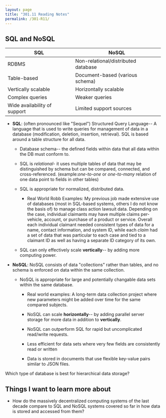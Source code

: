 ```yaml
---
layout: page
title: "301.11 Reading Notes"
permalink: /301-R11/
---
```


## SQL and NoSQL

| SQL     | NoSQL |
| ----------- | ----------- |
| RDBMS    | Non-relational/distributed database |
| Table-based   | Document-based (various schema)      |
| Vertically scalable     | Horizontally scalable |
| Complex queries | Weaker queries |
|  Wide availability of support    | Limited support sources    |

* **SQL**: (often pronounced like "Sequel") Structured Query Language-- A language that is used to write queries for management of data in a database (modification, deletion, insertion, retrieval). SQL is based around a table structure for all data.

  * Database schema-- the defined fields within data that all data within the DB must conform to.
  
  * SQL is *relational*- it uses multiple tables of data that may be distinguished by schema but can be compared, connected, and cross-referenced. (example:*one-to-one* or *one-to-many* relation of one data point to fields in other tables)

  * SQL is appropriate for normalized, distributed data.

    * Real World Robb Examples: My previous job made extensive use of databases (most in SQL-based systems, others I do not know the basis of) to manage class action lawsuit data. Depending on the case, individual claimants may have multiple claims per-vehicle, account, or purchase of a product or service. Overall each individual claimant needed consistent types of data for a name, contact information, and system ID, while each *claim* had a set of data that was particular to each case and tied to a claimant ID as well as having a separate ID category of its own.
  
  * SQL can only effectively scale **vertically**-- by adding more computing power.

* **NoSQL**: NoSQL consists of data "collections" rather than tables, and no schema is enforced on data within the same collection.

  * NoSQL is appropriate for large and potentially changable data sets within the same database.

    * Real world examples: A long-term data collection project where new parameters might be added over time for the same compared subjects.

    * NoSQL can scale **horizontally**-- by adding parallel server storage for more data in addition to **vertically**.

    * NoSQL can outperform SQL for rapid but uncomplicated read/write requests.

    * Less efficient for data sets where very few fields are consistently read or written

    * Data is stored in documents that use flexible key-value pairs similar to JSON files.

Which type of database is best for hierarchical data storage?

## Things I want to learn more about

* How do the massively decentralized computing systems of the last decade compare to SQL and NoSQL systems covered so far in how data is stored and accessed from them?
